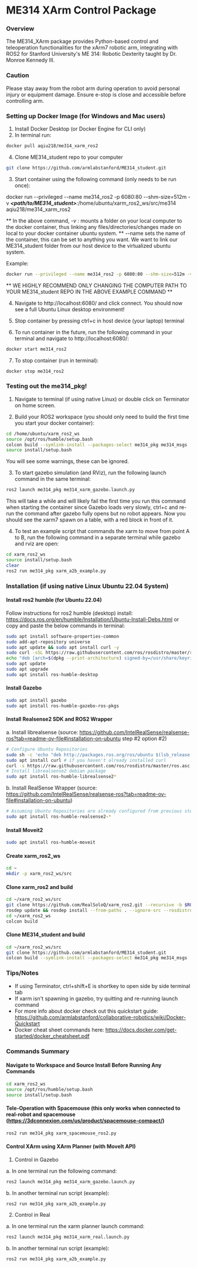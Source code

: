 # ME314 XArm Control Package
### Overview
The ME314_XArm package provides Python-based control and teleoperation functionalities for the xArm7 robotic arm, integrating with ROS2 for Stanford University's ME 314: Robotic Dexterity taught by Dr. Monroe Kennedy III.

### Caution
Please stay away from the robot arm during operation to avoid personal injury or equipment damage.
Ensure e-stop is close and accessible before controlling arm.

### Setting up Docker Image (for Windows and Mac users)
1. Install Docker Desktop (or Docker Engine for CLI only)
2. In terminal run: 

```bash
docker pull aqiu218/me314_xarm_ros2
```

4. Clone ME314_student repo to your computer

```bash
git clone https://github.com/armlabstanford/ME314_student.git
```

3. Start container using the following command (only needs to be run once): 

docker run --privileged --name me314_ros2 -p 6080:80 --shm-size=512m -v _**<path/to/ME314_student>**:_/home/ubuntu/xarm_ros2_ws/src/me314 aqiu218/me314_xarm_ros2

** In the above command, *-v <computer-path>:<docker-path>* mounts a folder on your local computer to the docker container, thus linking any files/directories/changes made on local to your docker container ubuntu system. 
** --name sets the name of the container, this can be set to anything you want. We want to link our ME314_student folder from our host device to the virtualized ubuntu system.

Example:

```bash
docker run --privileged --name me314_ros2 -p 6080:80 --shm-size=512m -v /home/alex/ME314_student:/home/ubuntu/xarm_ros2_ws/src/me314 aqiu218/me314_xarm_ros2
```

** WE HIGHLY RECOMMEND ONLY CHANGING THE COMPUTER PATH TO YOUR ME314_student REPO IN THE ABOVE EXAMPLE COMMAND **



4. Navigate to http://localhost:6080/ and click connect. You should now see a full Ubuntu Linux desktop environment!

5. Stop container by pressing ctrl+c in host device (your laptop) terminal

6. To run container in the future, run the following command in your terminal and navigate to http://localhost:6080/:

```bash
docker start me314_ros2
```
7. To stop container (run in terminal): 

```bash
docker stop me314_ros2
```

### Testing out the me314_pkg!

1. Navigate to terminal (if using native Linux) or double click on Terminator on home screen.

2. Build your ROS2 workspace (you should only need to build the first time you start your docker container):

```bash
cd /home/ubuntu/xarm_ros2_ws
source /opt/ros/humble/setup.bash
colcon build --symlink-install --packages-select me314_pkg me314_msgs
source install/setup.bash
```

You will see some warnings, these can be ignored.

3. To start gazebo simulation (and RViz), run the following launch command in the same terminal:

```bash
ros2 launch me314_pkg me314_xarm_gazebo.launch.py
```

This will take a while and will likely fail the first time you run this command when starting the container since Gazebo loads very slowly, ctrl+c and re-run the command after gazebo fully opens but no robot appears. Now you should see the xarm7 spawn on a table, with a red block in front of it.

4. To test an example script that commands the xarm to move from point A to B, run the following command in a separate terminal while gazebo and rviz are open:

```bash
cd xarm_ros2_ws
source install/setup.bash
clear
ros2 run me314_pkg xarm_a2b_example.py
```

### Installation (if using native Linux Ubuntu 22.04 System)

#### Install ros2 humble (for Ubuntu 22.04)
Follow instructions for ros2 humble (desktop) install: https://docs.ros.org/en/humble/Installation/Ubuntu-Install-Debs.html or copy and paste the below commands in terminal:

```bash
sudo apt install software-properties-common
sudo add-apt-repository universe
sudo apt update && sudo apt install curl -y
sudo curl -sSL https://raw.githubusercontent.com/ros/rosdistro/master/ros.key -o /usr/share/keyrings/ros-archive-keyring.gpg
echo "deb [arch=$(dpkg --print-architecture) signed-by=/usr/share/keyrings/ros-archive-keyring.gpg] http://packages.ros.org/ros2/ubuntu $(. /etc/os-release && echo $UBUNTU_CODENAME) main" | sudo tee /etc/apt/sources.list.d/ros2.list > /dev/null
sudo apt update
sudo apt upgrade
sudo apt install ros-humble-desktop
```

#### Install Gazebo

```bash
sudo apt install gazebo
sudo apt install ros-humble-gazebo-ros-pkgs
```

#### Install Realsense2 SDK and ROS2 Wrapper

a. Install librealsense (source: https://github.com/IntelRealSense/realsense-ros?tab=readme-ov-file#installation-on-ubuntu step #2 option #2)

```bash
# Configure Ubuntu Repositories
sudo sh -c 'echo "deb http://packages.ros.org/ros/ubuntu $(lsb_release -sc) main" > /etc/apt/sources.list.d/ros-latest.list'
sudo apt install curl # if you haven't already installed curl
curl -s https://raw.githubusercontent.com/ros/rosdistro/master/ros.asc | sudo apt-key add -
# Install librealsense2 debian package
sudo apt install ros-humble-librealsense2*
```

b. Install RealSense Wrapper (source: https://github.com/IntelRealSense/realsense-ros?tab=readme-ov-file#installation-on-ubuntu)

```bash
# Assuming Ubuntu Repositories are already configured from previous step, install realsense2 wrapper debian package
sudo apt install ros-humble-realsense2-*
```

#### Install Moveit2

```bash
sudo apt install ros-humble-moveit
```

#### Create xarm_ros2_ws

```bash
cd ~
mkdir -p xarm_ros2_ws/src
```

#### Clone xarm_ros2 and build

```bash
cd ~/xarm_ros2_ws/src
git clone https://github.com/RealSoloQ/xarm_ros2.git --recursive -b $ROS_DISTRO
rosdep update && rosdep install --from-paths . --ignore-src --rosdistro $ROS_DISTRO -y --skip-keys="roscpp catkin"
cd ~/xarm_ros2_ws
colcon build
```

#### Clone ME314_student and build

```bash
cd ~/xarm_ros2_ws/src
git clone https://github.com/armlabstanford/ME314_student.git
colcon build --symlink-install --packages-select me314_pkg me314_msgs
```

### Tips/Notes

- If using Terminator, ctrl+shift+E is shortkey to open side by side terminal tab
- If xarm isn't spawning in gazebo, try quitting and re-running launch command
- For more info about docker check out this quickstart guide: https://github.com/armlabstanford/collaborative-robotics/wiki/Docker-Quickstart
- Docker cheat sheet commands here: https://docs.docker.com/get-started/docker_cheatsheet.pdf

### Commands Summary
#### Navigate to Workspace and Source Install Before Running Any Commands

```bash
cd xarm_ros2_ws
source /opt/ros/humble/setup.bash
source install/setup.bash
```

#### Tele-Operation with Spacemouse (this only works when connected to real-robot and spacemouse (https://3dconnexion.com/us/product/spacemouse-compact/)

```bash
ros2 run me314_pkg xarm_spacemouse_ros2.py
```

#### Control XArm using XArm Planner (with MoveIt API)

1. Control in Gazebo

a. In one terminal run the following command:

```bash
ros2 launch me314_pkg me314_xarm_gazebo.launch.py
```

b. In another terminal run script (example):

```bash
ros2 run me314_pkg xarm_a2b_example.py
```

2. Control in Real

a. In one terminal run the xarm planner launch command:

```bash
ros2 launch me314_pkg me314_xarm_real.launch.py
```

b. In another terminal run script (example):

```bash
ros2 run me314_pkg xarm_a2b_example.py
```

